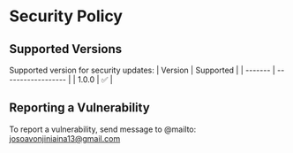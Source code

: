 # Security Policy

## Supported Versions
Supported version for security updates:
| Version | Supported          |
| ------- | ------------------ |
| 1.0.0   | :white_check_mark: |


## Reporting a Vulnerability
To report a vulnerability, send message to @mailto: josoavonjiniaina13@gmail.com